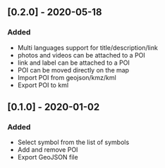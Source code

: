 ## [0.2.0] - 2020-05-18
### Added
- Multi languages support for title/description/link
- photos and videos can be attached to a POI
- link and label can be attached to a POI
- POI can be moved directly on the map
- Import POI from geojson/kmz/kml
- Export POI to kml


## [0.1.0] - 2020-01-02
### Added
- Select symbol from the list of symbols
- Add and remove POI
- Export GeoJSON file
